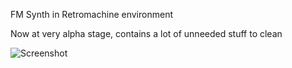 FM Synth in Retromachine environment

Now at very alpha stage, contains a lot of unneeded stuff to clean

![Screenshot](https://github.com/pik33/20180824-retro-fm/img/synth.jpg)
